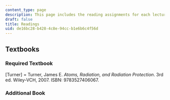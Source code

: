 ```yaml
---
content_type: page
description: This page includes the reading assignments for each lecture.
draft: false
title: Readings
uid: de16bc28-b428-4c8e-94cc-b1e6b6c4f56d
---
```

## Textbooks

### Required Textbook

\[Turner\] = Turner, James E. *Atoms, Radiation, and Radiation Protection*. 3rd ed. Wiley-VCH, 2007. ISBN: 9783527406067.

### Additional Book